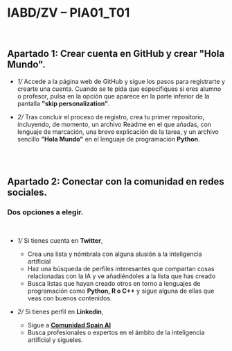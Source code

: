 # IABD/ZV – PIA01_T01
<br>

## Apartado 1: Crear cuenta en GitHub y crear "Hola Mundo".

-   *1/* Accede a la página web de GitHub y sigue los pasos para registrarte y crearte una cuenta. Cuando se te pida que especifiques si eres alumno o profesor, pulsa en la opción que aparece en la parte inferior de la pantalla **"skip personalization"**.


-   *2/* Tras concluir el proceso de registro, crea tu primer repositorio, incluyendo, de momento, un archivo Readme en el que añadas, con lenguaje de marcación, una breve explicación de la tarea, y un archivo sencillo **"Hola Mundo"** en el lenguaje de programación **Python**.


<br>
<br>

## Apartado 2: Conectar con la comunidad en redes sociales.
### Dos opciones a elegir.
<br>

-   *1/* Si tienes cuenta en **Twitter**,
    -   Crea una lista y nómbrala con alguna alusión a la inteligencia artificial
    -   Haz una búsqueda de perfiles interesantes que compartan cosas relacionadas con la IA y ve añadiéndoles a la lista que has creado
    -   Busca listas que hayan creado otros en torno a lenguajes de programación como **Python, R o C++** y sigue alguna de ellas que veas con buenos contenidos.


-   *2/* Si tienes perfil en **Linkedin**,
    -   Sigue a **[Comunidad Spain AI](https://www.linkedin.com/company/spainai)**
    -   Busca profesionales o expertos en el ámbito de la inteligencia artificial y sígueles.
